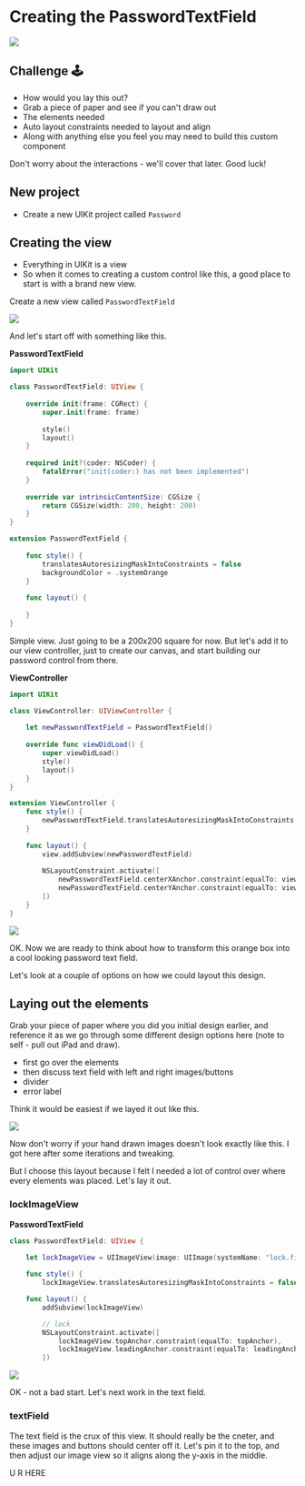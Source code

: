 # Creating the PasswordTextField

![](images/0.png)

## Challenge 🕹

- How would you lay this out?
- Grab a piece of paper and see if you can't draw out
 - The elements needed
 - Auto layout constraints needed to layout and align
 - Along with anything else you feel you may need to build this custom component

Don't worry about the interactions - we'll cover that later. Good luck!

## New project

- Create a new UIKit project called `Password`

## Creating the view

- Everything in UIKit is a view
- So when it comes to creating a custom control like this, a good place to start is with a brand new view.

Create a new view called `PasswordTextField`

![](images/1.png)

And let's start off with something like this.

**PasswordTextField**

```swift
import UIKit

class PasswordTextField: UIView {
    
    override init(frame: CGRect) {
        super.init(frame: frame)
        
        style()
        layout()
    }
    
    required init?(coder: NSCoder) {
        fatalError("init(coder:) has not been implemented")
    }
    
    override var intrinsicContentSize: CGSize {
        return CGSize(width: 200, height: 200)
    }
}

extension PasswordTextField {
    
    func style() {
        translatesAutoresizingMaskIntoConstraints = false
        backgroundColor = .systemOrange
    }
    
    func layout() {
        
    }
}
```

Simple view. Just going to be a 200x200 square for now. But let's add it to our view controller, just to create our canvas, and start building our password control from there.


**ViewController**

```swift
import UIKit

class ViewController: UIViewController {
    
    let newPasswordTextField = PasswordTextField()
    
    override func viewDidLoad() {
        super.viewDidLoad()
        style()
        layout()
    }
}

extension ViewController {
    func style() {
        newPasswordTextField.translatesAutoresizingMaskIntoConstraints = false
    }
    
    func layout() {
        view.addSubview(newPasswordTextField)
        
        NSLayoutConstraint.activate([
            newPasswordTextField.centerXAnchor.constraint(equalTo: view.centerXAnchor),
            newPasswordTextField.centerYAnchor.constraint(equalTo: view.centerYAnchor),
        ])
    }
}
```

![](images/2.png)

OK. Now we are ready to think about how to transform this orange box into a cool looking password text field.

Let's look at a couple of options on how we could layout this design.


## Laying out the elements

Grab your piece of paper where you did you initial design earlier, and reference it as we go through some different design options here (note to self - pull out iPad and draw).

- first go over the elements
- then discuss text field with left and right images/buttons
- divider
- error label

Think it would be easiest if we layed it out like this.

![](images/3.png)

Now don't worry if your hand drawn images doesn't look exactly like this. I got here after some iterations and tweaking.

But I choose this layout because I felt I needed a lot of control over where every elements was placed. Let's lay it out.

### lockImageView

**PasswordTextField**

```swift
class PasswordTextField: UIView {
    
    let lockImageView = UIImageView(image: UIImage(systemName: "lock.fill"))

    func style() {        
        lockImageView.translatesAutoresizingMaskIntoConstraints = false

    func layout() {
        addSubview(lockImageView)

        // lock
        NSLayoutConstraint.activate([
            lockImageView.topAnchor.constraint(equalTo: topAnchor),
            lockImageView.leadingAnchor.constraint(equalTo: leadingAnchor),
        ])
```

![](images/4.png)

OK - not a bad start. Let's next work in the text field.

### textField

The text field is the crux of this view. It should really be the cneter, and these images and buttons should center off it. Let's pin it to the top, and then adjust our image view so it aligns along the y-axis in the middle.

U R HERE



